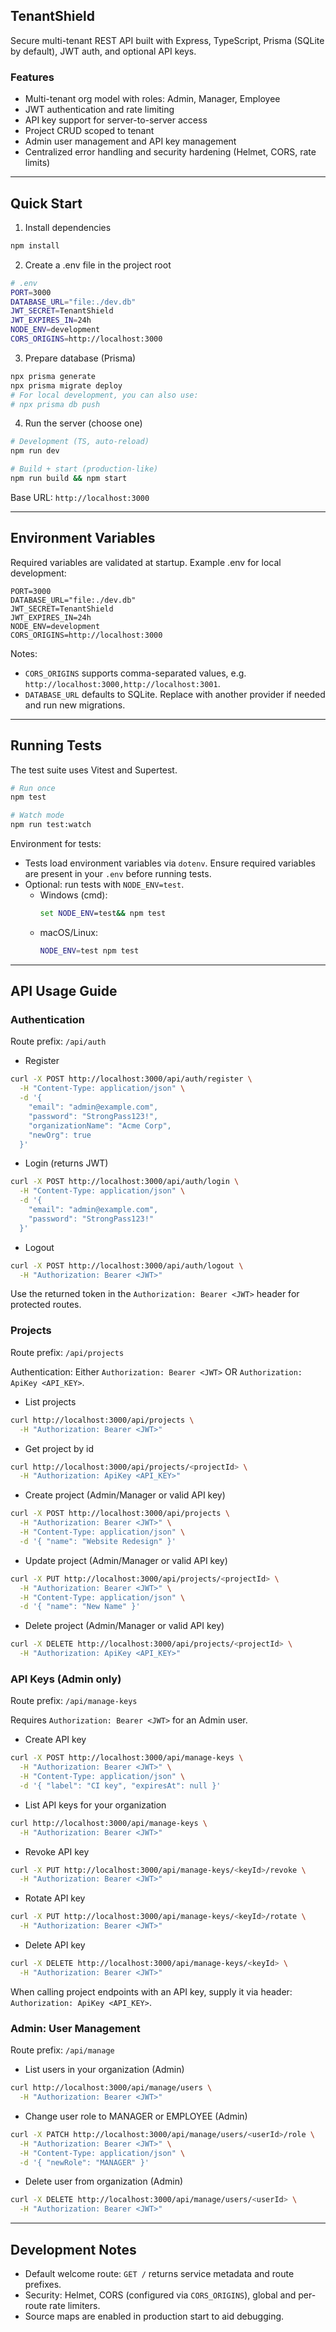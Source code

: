 ## TenantShield

Secure multi-tenant REST API built with Express, TypeScript, Prisma (SQLite by default), JWT auth, and optional API keys.

### Features
- Multi-tenant org model with roles: Admin, Manager, Employee
- JWT authentication and rate limiting
- API key support for server-to-server access
- Project CRUD scoped to tenant
- Admin user management and API key management
- Centralized error handling and security hardening (Helmet, CORS, rate limits)

---

## Quick Start

1) Install dependencies
```bash
npm install
```

2) Create a .env file in the project root
```bash
# .env
PORT=3000
DATABASE_URL="file:./dev.db"
JWT_SECRET=TenantShield
JWT_EXPIRES_IN=24h
NODE_ENV=development
CORS_ORIGINS=http://localhost:3000
```

3) Prepare database (Prisma)
```bash
npx prisma generate
npx prisma migrate deploy
# For local development, you can also use:
# npx prisma db push
```

4) Run the server (choose one)
```bash
# Development (TS, auto-reload)
npm run dev

# Build + start (production-like)
npm run build && npm start
```

Base URL: `http://localhost:3000`

---

## Environment Variables

Required variables are validated at startup. Example .env for local development:
```env
PORT=3000
DATABASE_URL="file:./dev.db"
JWT_SECRET=TenantShield
JWT_EXPIRES_IN=24h
NODE_ENV=development
CORS_ORIGINS=http://localhost:3000
```

Notes:
- `CORS_ORIGINS` supports comma-separated values, e.g. `http://localhost:3000,http://localhost:3001`.
- `DATABASE_URL` defaults to SQLite. Replace with another provider if needed and run new migrations.

---

## Running Tests

The test suite uses Vitest and Supertest.

```bash
# Run once
npm test

# Watch mode
npm run test:watch
```

Environment for tests:
- Tests load environment variables via `dotenv`. Ensure required variables are present in your `.env` before running tests.
- Optional: run tests with `NODE_ENV=test`.
  - Windows (cmd):
    ```bat
    set NODE_ENV=test&& npm test
    ```
  - macOS/Linux:
    ```bash
    NODE_ENV=test npm test
    ```

---

## API Usage Guide

### Authentication
Route prefix: `/api/auth`

- Register
```bash
curl -X POST http://localhost:3000/api/auth/register \
  -H "Content-Type: application/json" \
  -d '{
    "email": "admin@example.com",
    "password": "StrongPass123!",
    "organizationName": "Acme Corp",
    "newOrg": true
  }'
```

- Login (returns JWT)
```bash
curl -X POST http://localhost:3000/api/auth/login \
  -H "Content-Type: application/json" \
  -d '{
    "email": "admin@example.com",
    "password": "StrongPass123!"
  }'
```

- Logout
```bash
curl -X POST http://localhost:3000/api/auth/logout \
  -H "Authorization: Bearer <JWT>"
```

Use the returned token in the `Authorization: Bearer <JWT>` header for protected routes.

### Projects
Route prefix: `/api/projects`

Authentication: Either `Authorization: Bearer <JWT>` OR `Authorization: ApiKey <API_KEY>`.

- List projects
```bash
curl http://localhost:3000/api/projects \
  -H "Authorization: Bearer <JWT>"
```

- Get project by id
```bash
curl http://localhost:3000/api/projects/<projectId> \
  -H "Authorization: ApiKey <API_KEY>"
```

- Create project (Admin/Manager or valid API key)
```bash
curl -X POST http://localhost:3000/api/projects \
  -H "Authorization: Bearer <JWT>" \
  -H "Content-Type: application/json" \
  -d '{ "name": "Website Redesign" }'
```

- Update project (Admin/Manager or valid API key)
```bash
curl -X PUT http://localhost:3000/api/projects/<projectId> \
  -H "Authorization: Bearer <JWT>" \
  -H "Content-Type: application/json" \
  -d '{ "name": "New Name" }'
```

- Delete project (Admin/Manager or valid API key)
```bash
curl -X DELETE http://localhost:3000/api/projects/<projectId> \
  -H "Authorization: ApiKey <API_KEY>"
```

### API Keys (Admin only)
Route prefix: `/api/manage-keys`

Requires `Authorization: Bearer <JWT>` for an Admin user.

- Create API key
```bash
curl -X POST http://localhost:3000/api/manage-keys \
  -H "Authorization: Bearer <JWT>" \
  -H "Content-Type: application/json" \
  -d '{ "label": "CI key", "expiresAt": null }'
```

- List API keys for your organization
```bash
curl http://localhost:3000/api/manage-keys \
  -H "Authorization: Bearer <JWT>"
```

- Revoke API key
```bash
curl -X PUT http://localhost:3000/api/manage-keys/<keyId>/revoke \
  -H "Authorization: Bearer <JWT>"
```

- Rotate API key
```bash
curl -X PUT http://localhost:3000/api/manage-keys/<keyId>/rotate \
  -H "Authorization: Bearer <JWT>"
```

- Delete API key
```bash
curl -X DELETE http://localhost:3000/api/manage-keys/<keyId> \
  -H "Authorization: Bearer <JWT>"
```

When calling project endpoints with an API key, supply it via header: `Authorization: ApiKey <API_KEY>`.

### Admin: User Management
Route prefix: `/api/manage`

- List users in your organization (Admin)
```bash
curl http://localhost:3000/api/manage/users \
  -H "Authorization: Bearer <JWT>"
```

- Change user role to MANAGER or EMPLOYEE (Admin)
```bash
curl -X PATCH http://localhost:3000/api/manage/users/<userId>/role \
  -H "Authorization: Bearer <JWT>" \
  -H "Content-Type: application/json" \
  -d '{ "newRole": "MANAGER" }'
```

- Delete user from organization (Admin)
```bash
curl -X DELETE http://localhost:3000/api/manage/users/<userId> \
  -H "Authorization: Bearer <JWT>"
```

---

## Development Notes
- Default welcome route: `GET /` returns service metadata and route prefixes.
- Security: Helmet, CORS (configured via `CORS_ORIGINS`), global and per-route rate limiters.
- Source maps are enabled in production start to aid debugging.

